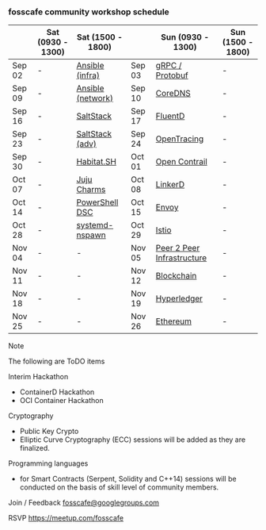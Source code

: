 ### fosscafe community workshop schedule

|&nbsp;| Sat (0930 - 1300) | Sat (1500 - 1800) |&nbsp;| Sun (0930 - 1300) | Sun (1500 - 1800) |
|------|-------------------|-------------------|------|-------------------|-------------------|
| Sep 02 | -| [Ansible (infra)](https://www.meetup.com/fosscafe/events/242383774/)   | Sep 03 | [gRPC / Protobuf](https://www.meetup.com/fosscafe/events/242433529/) |-|
| Sep 09 | -| [Ansible (network)](https://www.meetup.com/fosscafe/events/242384114/) | Sep 10 | [CoreDNS](https://www.meetup.com/fosscafe/events/242433563/) |-|
| Sep 16 | -| [SaltStack](https://www.meetup.com/fosscafe/events/242384214/)         | Sep 17 | [FluentD](https://www.meetup.com/fosscafe/events/242433578/) |-|
| Sep 23 | -| [SaltStack (adv)](https://www.meetup.com/fosscafe/events/242384550/)   | Sep 24 | [OpenTracing](https://www.meetup.com/fosscafe/events/242433593/) |-|
| Sep 30 | -| [Habitat.SH](https://www.meetup.com/fosscafe/events/242405420/)       | Oct 01 | [Open Contrail](https://www.meetup.com/fosscafe/events/242433614/) |-|
| Oct 07 | -| [Juju Charms](https://www.meetup.com/fosscafe/events/242412296/)      | Oct 08 | [LinkerD](https://www.meetup.com/fosscafe/events/242433640/) |-|
| Oct 14 | -| [PowerShell DSC](https://www.meetup.com/fosscafe/events/242432139/)    | Oct 15 | [Envoy](https://www.meetup.com/fosscafe/events/242433713/) |-|
| Oct 28 | -| [systemd-nspawn](https://www.meetup.com/fosscafe/events/242432235/)    | Oct 29 | [Istio](https://www.meetup.com/fosscafe/events/242433797/) |-|
| Nov 04 | -| -| Nov 05 | [Peer 2 Peer Infrastructure](https://www.meetup.com/fosscafe/events/242639140/)|-|
| Nov 11 | -| -| Nov 12 | [Blockchain](https://www.meetup.com/fosscafe/events/242639535/)|-|
| Nov 18 | -| -| Nov 19 | [Hyperledger](https://www.meetup.com/fosscafe/events/242639632/)|-|
| Nov 25 | -| -| Nov 26 | [Ethereum](https://www.meetup.com/fosscafe/events/242639710/) |-|




Note

The following are ToDO items

Interim Hackathon
* ContainerD Hackathon 
* OCI Container Hackathon

Cryptography
* Public Key Crypto
* Elliptic Curve Cryptography (ECC) sessions will be added as they are finalized.

Programming languages 
* for Smart Contracts (Serpent, Solidity and C++14) sessions will be conducted on the basis of skill level of community members.

Join / Feedback
fosscafe@googlegroups.com

RSVP
https://meetup.com/fosscafe
